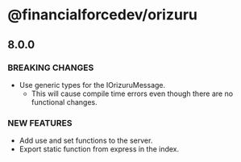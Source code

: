 # @financialforcedev/orizuru

## 8.0.0

### BREAKING CHANGES
 
- Use generic types for the IOrizuruMessage.
	- This will cause compile time errors even though there are no functional changes.

### NEW FEATURES 

- Add use and set functions to the server.
- Export static function from express in the index.
